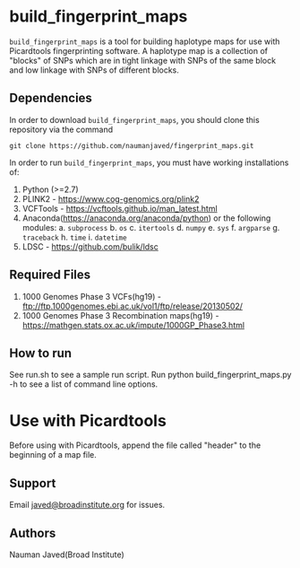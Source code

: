 
# build_fingerprint_maps 
`build_fingerprint_maps` is a tool for building haplotype maps for use with Picardtools fingerprinting software. A haplotype map is a collection of "blocks" of SNPs which are in tight linkage with SNPs of the same block and low linkage with SNPs of different blocks.

## Dependencies

In order to download `build_fingerprint_maps`, you should clone this repository via the command
```  
git clone https://github.com/naumanjaved/fingerprint_maps.git
```
In order to run `build_fingerprint_maps`, you must have working installations of:

1. Python (>=2.7)
1. PLINK2 - https://www.cog-genomics.org/plink2
2. VCFTools - https://vcftools.github.io/man_latest.html
3. Anaconda(https://anaconda.org/anaconda/python) or the following modules:
     a. `subprocess` 
     b. `os` 
     c. `itertools`
     d. `numpy`
     e. `sys` 
     f. `argparse`
     g. `traceback`
     h. `time`
     i. `datetime` 
4. LDSC - https://github.com/bulik/ldsc

## Required Files
1. 1000 Genomes Phase 3 VCFs(hg19) - ftp://ftp.1000genomes.ebi.ac.uk/vol1/ftp/release/20130502/
2. 1000 Genomes Phase 3 Recombination maps(hg19) - https://mathgen.stats.ox.ac.uk/impute/1000GP_Phase3.html

## How to run
See run.sh to see a sample run script.
Run python build_fingerprint_maps.py -h to see a list of command line options.

# Use with Picardtools
Before using with Picardtools, append the file called "header" to the beginning of a map file.

## Support

Email javed@broadinstitute.org for issues.

## Authors

Nauman Javed(Broad Institute)


